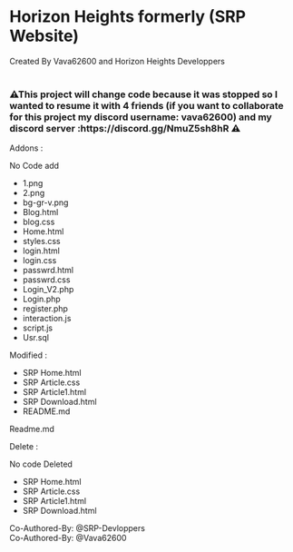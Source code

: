 
# Horizon Heights formerly (SRP Website)

Created By Vava62600 and Horizon Heights Developpers
<br>
<br>
<h3>⚠This project will change code because it was stopped so I wanted to resume it with 4 friends (if you want to collaborate for this project my discord username: vava62600) and my discord server :https://discord.gg/NmuZ5sh8hR ⚠</h3>
Addons :

No Code add
- 1.png
- 2.png
- bg-gr-v.png
- Blog.html
- blog.css
- Home.html
- styles.css
- login.html
- login.css
- passwrd.html
- passwrd.css
- Login_V2.php
- Login.php
- register.php
- interaction.js
- script.js
- Usr.sql

Modified :
- SRP Home.html
- SRP Article.css
- SRP Article1.html
- SRP Download.html
- README.md

Readme.md

Delete :

No code Deleted
- SRP Home.html
- SRP Article.css
- SRP Article1.html
- SRP Download.html

Co-Authored-By: @SRP-Devloppers <br>
Co-Authored-By: @Vava62600
